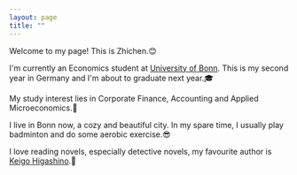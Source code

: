 ```yaml
---
layout: page
title: ""
---
```


Welcome to my page! This is Zhichen.😊

I'm currently an Economics student at [University of Bonn](https://en.wikipedia.org/wiki/University_of_Bonn). This is my second year in Germany and I'm about to graduate next year.🎓

My study interest lies in Corporate Finance, Accounting and Applied Microeconomics.💭

I live in Bonn now, a cozy and beautiful city. In my spare time, I usually play badminton and do some aerobic exercise.😎

I love reading novels, especially detective novels, my favourite author is [Keigo Higashino](https://en.wikipedia.org/wiki/Keigo_Higashino).📖
